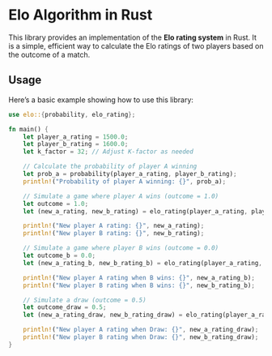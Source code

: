 # Elo Algorithm in Rust

This library provides an implementation of the **Elo rating system** in Rust. It is a simple, efficient way to calculate the Elo ratings of two players based on the outcome of a match.

## Usage

Here’s a basic example showing how to use this library:

```rust
use elo::{probability, elo_rating};

fn main() {
    let player_a_rating = 1500.0;
    let player_b_rating = 1600.0;
    let k_factor = 32; // Adjust K-factor as needed

    // Calculate the probability of player A winning
    let prob_a = probability(player_a_rating, player_b_rating);
    println!("Probability of player A winning: {}", prob_a);

    // Simulate a game where player A wins (outcome = 1.0)
    let outcome = 1.0;
    let (new_a_rating, new_b_rating) = elo_rating(player_a_rating, player_b_rating, k_factor, outcome);

    println!("New player A rating: {}", new_a_rating);
    println!("New player B rating: {}", new_b_rating);

    // Simulate a game where player B wins (outcome = 0.0)
    let outcome_b = 0.0;
    let (new_a_rating_b, new_b_rating_b) = elo_rating(player_a_rating, player_b_rating, k_factor, outcome_b);

    println!("New player A rating when B wins: {}", new_a_rating_b);
    println!("New player B rating when B wins: {}", new_b_rating_b);

    // Simulate a draw (outcome = 0.5)
    let outcome_draw = 0.5;
    let (new_a_rating_draw, new_b_rating_draw) = elo_rating(player_a_rating, player_b_rating, k_factor, outcome_draw);

    println!("New player A rating when Draw: {}", new_a_rating_draw);
    println!("New player B rating when Draw: {}", new_b_rating_draw);
}
